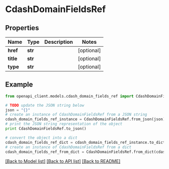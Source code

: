 # CdashDomainFieldsRef


## Properties
Name | Type | Description | Notes
------------ | ------------- | ------------- | -------------
**href** | **str** |  | [optional] 
**title** | **str** |  | [optional] 
**type** | **str** |  | [optional] 

## Example

```python
from openapi_client.models.cdash_domain_fields_ref import CdashDomainFieldsRef

# TODO update the JSON string below
json = "{}"
# create an instance of CdashDomainFieldsRef from a JSON string
cdash_domain_fields_ref_instance = CdashDomainFieldsRef.from_json(json)
# print the JSON string representation of the object
print CdashDomainFieldsRef.to_json()

# convert the object into a dict
cdash_domain_fields_ref_dict = cdash_domain_fields_ref_instance.to_dict()
# create an instance of CdashDomainFieldsRef from a dict
cdash_domain_fields_ref_from_dict = CdashDomainFieldsRef.from_dict(cdash_domain_fields_ref_dict)
```
[[Back to Model list]](../README.md#documentation-for-models) [[Back to API list]](../README.md#documentation-for-api-endpoints) [[Back to README]](../README.md)



